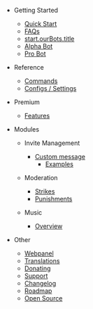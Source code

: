 - Getting Started

  - [Quick Start](/es/getting-started/quick-start.md)
  - [FAQs](/es/getting-started/faq.md)
  - [start.ourBots.title](/es/getting-started/ourBots.md)
  - [Alpha Bot](/es/getting-started/alpha.md)
  - [Pro Bot](/es/getting-started/pro.md)

- Reference

  - [Commands](/es/reference/commands.md)
  - [Configs / Settings](/es/reference/settings.md)

- Premium

  - [Features](/es/premium/features.md)

- Modules

  - Invite Management

    - [Custom message](/es/modules/invites/custom-messages.md)
      - [Examples](/es/modules/invites/examples.md)

  - Moderation

    - [Strikes](/es/modules/moderation/strikes.md)
    - [Punishments](/es/modules/moderation/punishments.md)

  - Music

    - [Overview](/es/modules/music/overview.md)

- Other

  - [Webpanel](/es/other/webpanel.md)
  - [Translations](/es/other/translations.md)
  - [Donating](/es/other/donating.md)
  - [Support](/es/other/support.md)
  - [Changelog](/es/other/changelog.md)
  - [Roadmap](/es/other/roadmap.md)
  - [Open Source](/es/other/open-source.md)
